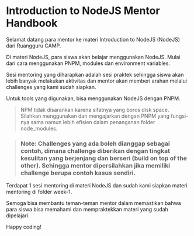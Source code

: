 # Introduction to NodeJS Mentor Handbook

Selamat datang para mentor ke materi Introduction to NodeJS (NodeJS) dari Ruangguru CAMP.

Di materi NodeJS, para siswa akan belajar menggunakan NodeJS. Mulai dari cara menggunakan PNPM, modules dan environment variables.

Sesi mentoring yang diharapkan adalah sesi praktek sehingga siswa akan lebih banyak melakukan aktivitas dan mentor akan memberi arahan melalui challenges yang kami sudah siapkan.

Untuk tools yang digunakan, bisa menggunakan NodeJS dengan PNPM.

> NPM tidak disarankan karena sifatnya yang boros disk space. Silahkan menggunakan dan mengajarkan dengan PNPM yang fungsi-nya sama namun lebih efisien dalam penanganan folder node_modules.

> ### **Note: Challenges yang ada boleh dianggap sebagai contoh, dimana challenge diberikan dengan tingkat kesulitan yang berjenjang dan berseri (build on top of the other). Sehingga mentor dipersilahkan jika memiliki challenge berupa contoh kasus sendiri.**

Terdapat 1 sesi mentoring di materi NodeJS dan sudah kami siapkan materi mentoring di folder week-1.

Semoga bisa membantu teman-teman mentor dalam memastikan bahwa para siswa bisa memahami dan mempraktekkan materi yang sudah dipelajari.

Happy coding!